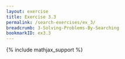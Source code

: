 ```yaml
---
layout: exercise
title: Exercise 3.3
permalink: /search-exercises/ex_3/
breadcrumb: 3-Solving-Problems-By-Searching
bookmarkID: ex3.3
---
```


{% include mathjax_support %}
